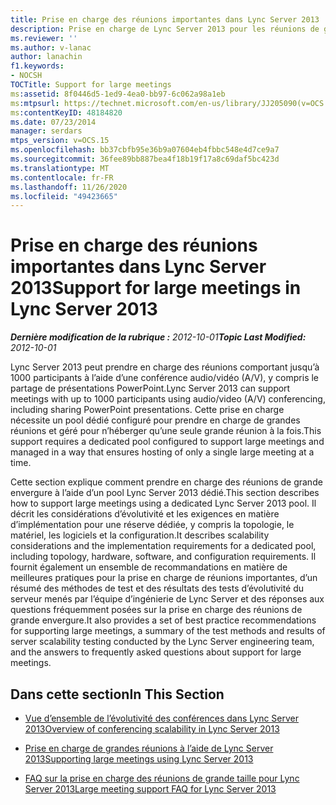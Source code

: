 ```yaml
---
title: Prise en charge des réunions importantes dans Lync Server 2013
description: Prise en charge de Lync Server 2013 pour les réunions de grande envergure.
ms.reviewer: ''
ms.author: v-lanac
author: lanachin
f1.keywords:
- NOCSH
TOCTitle: Support for large meetings
ms:assetid: 8f0446d5-1ed9-4ea0-bb97-6c062a98a1eb
ms:mtpsurl: https://technet.microsoft.com/en-us/library/JJ205090(v=OCS.15)
ms:contentKeyID: 48184820
ms.date: 07/23/2014
manager: serdars
mtps_version: v=OCS.15
ms.openlocfilehash: bb37cbfb95e36b9a07604eb4fbbc548e4d7ce9a7
ms.sourcegitcommit: 36fee89bb887bea4f18b19f17a8c69daf5bc423d
ms.translationtype: MT
ms.contentlocale: fr-FR
ms.lasthandoff: 11/26/2020
ms.locfileid: "49423665"
---
```

# <a name="support-for-large-meetings-in-lync-server-2013"></a><span data-ttu-id="3c253-103">Prise en charge des réunions importantes dans Lync Server 2013</span><span class="sxs-lookup"><span data-stu-id="3c253-103">Support for large meetings in Lync Server 2013</span></span>

<div data-xmlns="http://www.w3.org/1999/xhtml">

<div class="topic" data-xmlns="http://www.w3.org/1999/xhtml" data-msxsl="urn:schemas-microsoft-com:xslt" data-cs="https://msdn.microsoft.com/">

<div data-asp="https://msdn2.microsoft.com/asp">



</div>

<div id="mainSection">

<div id="mainBody"><span data-ttu-id="3c253-104">

<span> </span></span><span class="sxs-lookup"><span data-stu-id="3c253-104">

<span> </span></span></span>

<span data-ttu-id="3c253-105">_**Dernière modification de la rubrique :** 2012-10-01_</span><span class="sxs-lookup"><span data-stu-id="3c253-105">_**Topic Last Modified:** 2012-10-01_</span></span>

<span data-ttu-id="3c253-106">Lync Server 2013 peut prendre en charge des réunions comportant jusqu’à 1000 participants à l’aide d’une conférence audio/vidéo (A/V), y compris le partage de présentations PowerPoint.</span><span class="sxs-lookup"><span data-stu-id="3c253-106">Lync Server 2013 can support meetings with up to 1000 participants using audio/video (A/V) conferencing, including sharing PowerPoint presentations.</span></span> <span data-ttu-id="3c253-107">Cette prise en charge nécessite un pool dédié configuré pour prendre en charge de grandes réunions et géré pour n’héberger qu’une seule grande réunion à la fois.</span><span class="sxs-lookup"><span data-stu-id="3c253-107">This support requires a dedicated pool configured to support large meetings and managed in a way that ensures hosting of only a single large meeting at a time.</span></span>

<span data-ttu-id="3c253-108">Cette section explique comment prendre en charge des réunions de grande envergure à l’aide d’un pool Lync Server 2013 dédié.</span><span class="sxs-lookup"><span data-stu-id="3c253-108">This section describes how to support large meetings using a dedicated Lync Server 2013 pool.</span></span> <span data-ttu-id="3c253-109">Il décrit les considérations d’évolutivité et les exigences en matière d’implémentation pour une réserve dédiée, y compris la topologie, le matériel, les logiciels et la configuration.</span><span class="sxs-lookup"><span data-stu-id="3c253-109">It describes scalability considerations and the implementation requirements for a dedicated pool, including topology, hardware, software, and configuration requirements.</span></span> <span data-ttu-id="3c253-110">Il fournit également un ensemble de recommandations en matière de meilleures pratiques pour la prise en charge de réunions importantes, d’un résumé des méthodes de test et des résultats des tests d’évolutivité du serveur menés par l’équipe d’ingénierie de Lync Server et des réponses aux questions fréquemment posées sur la prise en charge des réunions de grande envergure.</span><span class="sxs-lookup"><span data-stu-id="3c253-110">It also provides a set of best practice recommendations for supporting large meetings, a summary of the test methods and results of server scalability testing conducted by the Lync Server engineering team, and the answers to frequently asked questions about support for large meetings.</span></span>

<div>

## <a name="in-this-section"></a><span data-ttu-id="3c253-111">Dans cette section</span><span class="sxs-lookup"><span data-stu-id="3c253-111">In This Section</span></span>

  - [<span data-ttu-id="3c253-112">Vue d’ensemble de l’évolutivité des conférences dans Lync Server 2013</span><span class="sxs-lookup"><span data-stu-id="3c253-112">Overview of conferencing scalability in Lync Server 2013</span></span>](lync-server-2013-conferencing-scalability-overview.md)

  - [<span data-ttu-id="3c253-113">Prise en charge de grandes réunions à l’aide de Lync Server 2013</span><span class="sxs-lookup"><span data-stu-id="3c253-113">Supporting large meetings using Lync Server 2013</span></span>](lync-server-2013-supporting-large-meetings.md)

  - [<span data-ttu-id="3c253-114">FAQ sur la prise en charge des réunions de grande taille pour Lync Server 2013</span><span class="sxs-lookup"><span data-stu-id="3c253-114">Large meeting support FAQ for Lync Server 2013</span></span>](lync-server-2013-large-meeting-support-faq.md)

<span data-ttu-id="3c253-115"></div>

</div>

<span> </span>

</div>

</div>

</span><span class="sxs-lookup"><span data-stu-id="3c253-115"></div>

</div>

<span> </span>

</div>

</div>

</span></span></div>

